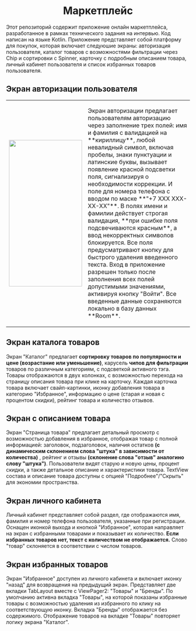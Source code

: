 <h1 align="center" id="title">Маркетплейс</h1>

<p id="description">
  Этот репозиторий содержит приложение онлайн маркетплейса, разработанное в рамках технического задания на интервью. Код написан на языке Kotlin. 
  Приложение представляет собой платформу для покупок, которая включает следуюшие экраны: авторизация пользователя, каталог товаров с возможностями фильтрации через Chip и 
  сортировки с Spinner, карточку с подробным описанием товара, личный кабинет пользователя и список избранных товаров пользователя.
</p>

<h2>Экран авторизации пользователя</h2>

<table>
  <tr>
    <td>
<img src="https://gdurl.com/rdwW" width="200" height="400" />
    </td>
    <td>
      <p>
        Экран авторизации предлагает пользователям авторизацию через заполнение трех полей: имя и фамилия с валидацией на **кириллицу**, любой невалидный символ, включая пробелы, знаки
        пунктуации и латинские буквы, вызывает появление красной подсветки поля, сигнализируя о необходимости коррекции. И поле для номера телефона с вводом по маске **"+7 ХХХ ХХХ-ХХ-ХХ"**. В полях имени и фамилии действует строгая валидация, **при ошибке поля подсвечиваются красным**, а ввод некорректных символов блокируется. Все поля предусматривают кнопку для быстрого удаления введенного текста. Вход в приложение разрешен только после заполнения всех полей допустимыми значениями, активируя кнопку "Войти". Все введенные данные сохраняются локально в базу данных **Room**.
      </p>
    </td>
  </tr>
</table>

<h2>Экран каталога товаров</h2>

<p id="description">

  Экран "Каталог" предлагает **сортировку товаров по популярности и цене (возрастание или уменьшение)**, карусель **чипов для фильтрации** товаров по различным категориям, 
  с подсветкой активного тэга. Товары отображаются в двух колонках, с возможностью перехода на страницу описания товара при клике на карточку. Каждая карточка товара включает свайп-картинки,
  иконку добавления товара в категорию "Избранное", информацию о цене (старая и новая с процентом скидки), рейтинг товара и количество отзывов.
</p>

<h2>Экран с описанием товара</h2>

<p id="description">

  Экран "Страница товара" предлагает детальный просмотр с возможностью добавления в избранное, отображая товар с полной информацией: заголовок, подзаголовок, наличия остатков **(с динамическим 
  склонением слова "штука" в зависимости от количества)** , рейтинг и отзывы **(склонение слова "отзыв" аналогино слову "штука")**. Пользователи видят старую и новую цены, процент скидки, а также детальное описание и характеристики товара. TextView cостава и описание товара доступны с опцией "Подробнее"/"Скрыть" для экономии 
  пространства. 

</p>

<h2>Экран личного кабинета</h2>

<p id="description">

 Личный кабинет представляет собой раздел, где отображаются имя, фамилия и номер телефона пользователя, указанные при регистрации. Оснащен иконкой выхода и кнопкой "Избранное", которая 
 направляет на экран с избранными товарами и показывает их количество. **Если избранных товаров нет, текст с количеством не отображается.** Слово "товар" склоняется в соответствии с числом 
 товаров.

</p>

<h2>Экран избранных товаров</h2>

<p id="description">

 Экран "Избранное" доступен из личного кабинета и включает иконку "назад" для возвращения на предыдущий экран. Представляет две вкладки TabLayout вместе с ViewPager2: "Товары" и 
 "Бренды". По умолчанию активна вкладка "Товары", на которой показаны избранные товары с возможностью удаления из избранного по клику на соответствующую иконку. Вкладка "Бренды" отображается 
 без содержимого. Отображение товаров на вкладке "Товары" повторяет логику экрана "Каталог".

</p>




</p>
